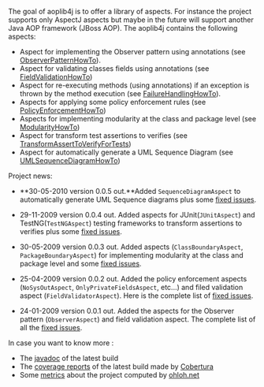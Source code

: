 The goal of aoplib4j is to offer a library of aspects. For instance the project supports only AspectJ aspects but maybe in the future will support another Java AOP framework (JBoss AOP).
The aoplib4j contains the following aspects:
  * Aspect for implementing the Observer pattern using annotations (see [ObserverPatternHowTo](http://code.google.com/p/aoplib4j/wiki/ObserverPatternHowTo)).
  * Aspect for validating classes fields using annotations (see [FieldValidationHowTo](http://code.google.com/p/aoplib4j/wiki/FieldValidationHowTo))
  * Aspect for re-executing methods (using annotations) if an exception is thrown by the method execution (see [FailureHandlingHowTo](http://code.google.com/p/aoplib4j/wiki/FailureHandlingHowTo)).
  * Aspects for applying some policy enforcement rules (see [PolicyEnforcementHowTo](http://code.google.com/p/aoplib4j/wiki/PolicyEnforcementHowTo))
  * Aspects for implementing modularity at the class and package level (see [ModularityHowTo](http://code.google.com/p/aoplib4j/wiki/ModularityHowTo))
  * Aspect for transform test assertions to verifies (see [TransformAssertToVerifyForTests](http://code.google.com/p/aoplib4j/wiki/TransformAssertToVerifyForTests))
  * Aspect for automatically generate a UML Sequence Diagram (see [UMLSequenceDiagramHowTo](http://code.google.com/p/aoplib4j/wiki/UMLSequenceDiagramHowTo))


Project news:

  * **30-05-2010 version 0.0.5 out.**Added `SequenceDiagramAspect` to automatically generate UML Sequence diagrams plus some [fixed issues](http://code.google.com/p/aoplib4j/issues/list?can=1&q=milestone%3DRelease0.5&colspec=ID+Type+Status+Priority+Milestone+Owner+Summary&cells=tiles).

  * 29-11-2009 version 0.0.4 out. Added aspects for JUnit(`JUnitAspect`) and TestNG(`TestNGAspect`) testing frameworks to transform assertions to verifies plus some [fixed issues](http://code.google.com/p/aoplib4j/issues/list?can=1&q=milestone%3DRelease0.4&colspec=ID+Type+Status+Priority+Milestone+Owner+Summary&cells=tiles).

  * 30-05-2009 version 0.0.3 out. Added aspects (`ClassBoundaryAspect`, `PackageBoundaryAspect`) for implementing modularity at the class and package level and some [fixed issues](http://code.google.com/p/aoplib4j/issues/list?can=1&q=milestone%3DRelease0.3&colspec=ID+Type+Status+Priority+Milestone+Owner+Summary&cells=tiles).

  * 25-04-2009 version 0.0.2 out. Added the policy enforcement aspects (`NoSysOutAspect`, `OnlyPrivateFieldsAspect`, etc...) and filed validation aspect (`FieldValidatorAspect`). Here is the complete list of [fixed issues](http://code.google.com/p/aoplib4j/issues/list?can=1&q=milestone%3DRelease0.2&colspec=ID+Type+Status+Priority+Milestone+Owner+Summary&cells=tiles).

  * 24-01-2009 version 0.0.1 out. Added the aspects for the Observer pattern (`ObserverAspect`) and field validation aspect. The complete list of all the [fixed issues](http://code.google.com/p/aoplib4j/issues/list?can=1&q=milestone%3DRelease0.1&colspec=ID+Type+Status+Priority+Milestone+Owner+Summary&cells=tiles).

In case you want to know more :
  * The [javadoc](http://aoplib4j.googlecode.com/svn/trunk/aoplib4j/to-add-to-web-site/javadoc/index.html) of the latest build
  * The [coverage reports](http://aoplib4j.googlecode.com/svn/trunk/aoplib4j/to-add-to-web-site/coverage-reports/index.html) of the latest build made by [Cobertura](http://cobertura.sourceforge.net/)
  * Some [metrics](http://code.google.com/p/aoplib4j/wiki/ProjectAnalysys) about the project computed by [ohloh.net](http://www.ohloh.net)